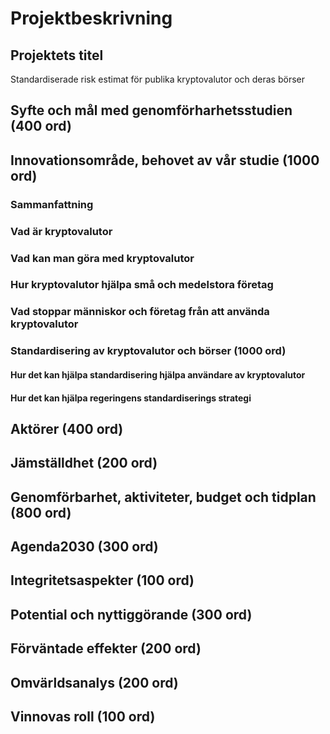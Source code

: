 # Projektbeskrivning

## Projektets titel
Standardiserade risk estimat för publika kryptovalutor och deras börser

## Syfte och mål med genomförharhetsstudien (400 ord)
<!---
Beskriv syfte och mål med projektet. Använd gärna SMARTa mål: Specifika, Mätbara, Accepterade (= erkänt betydelsefulla), Realistiska och Tidsatta.
Adressera specifikt, i relevanta fall under nedanstående rubriker, de utvärderingskriterier som anges i utlysningstexten.
Referera också gärna specifikt till regeringens (26 juli 2018) Standardiseringsstrategi https://www.regeringen.se/4a1dfb/contentassets/6cd7c3221c3448a683ddec2e2b3390e3/regeringens-standardiseringsstrategi.pdf där/om detta dokument ger ytterligare motiv för ert projektförslag.
-->

## Innovationsområde, behovet av vår studie (1000 ord)
<!---
Beskriv/avgränsa det innovationsområde ni valt som fokus för denna genomförbarhetsstudie. Specifikt hur små och medelstora företags utrymme och därmed innovationsförmåga är begränsad idag. Aktörsgrupp som inte ’kommer till sin rätt’ kan också utgöra konsumenter, patienter eller annan kategori/gruppering.
-->
### Sammanfattning
<!---
Av projektet som helhet
-->
### Vad är kryptovalutor
<!---
-fokus på kryptovalutor som global infrastruktur
-Ge exempel som visa på att kryptovalutor är en signifikant infrastruktur t.ex. handels volym, antal kryptovalutor, marknadsvärde, utvecklar aktivitet github, antal noder etc.
-->

### Vad kan man göra med kryptovalutor
<!---
- Vad kan man gör med kryptovalutor idag, ge exempel, särskilt från ett sme perspektiv.
- Vad kommer man kunna göra med kryptovalutor imorgon, särskilt från ett sme perspektiv.
- Vilka fördelar finns det med kryptovalutor, effektiva både i tid och kostnad. Ger tillgång till en global marknad.
-->
### Hur kryptovalutor hjälpa små och medelstora företag
<!---
- Hur en standardisering underlättar utvärderingen samt kommunikationen av de risker som användandet av kryptovalutor medför. Standardiserade riskestimat gör det möjligt även för små företag att genomför en ordentlig riskanalys
-->
### Vad stoppar människor och företag från att använda kryptovalutor
<!---
- Vad stoppar sme och investerare från att användakryptovalutor idag.
  - Beskriv de bariärer som finns och kom till slutatsen att en bättre överblick av markands samt operationella risker med ett användande av kryptovalutor och dess börser skulle kunna leda till att fler aktörer började använda dem.
-->
### Standardisering av kryptovalutor och börser (1000 ord)

#### Hur det kan hjälpa standardisering hjälpa användare av kryptovalutor

#### Hur det kan hjälpa regeringens standardiserings strategi

## Aktörer (400 ord)
<!---
Beskriv samtliga projektparters organisationer, åtagande hos projektets parter samt förmåga vad gäller genomförande av projektet. Vilket förhållande har parterna till varandra? Vem är behovsägare? Hur är gruppen som lösningen ska generera nytta för representerade i projektet?
-->
## Jämställdhet (200 ord)
<!---
Hur ser könsfördelningen ut i projektteamet, bland samverkansparter och i målgrupperna och hur fördelas resurser (anges procentuellt) mellan kvinnor och män? Hur kommer kvinnor respektive män ha möjlighet att påverka projektets genomförande, resultat och lösningar?
-->
## Genomförbarhet, aktiviteter, budget och tidplan (800 ord)
<!---
Beskriv tidplanen samt hur projektet ska organiseras och genomföras. Ange den totala budgeten för projektet samt hur mycket som söks i bidrag från Vinnova. Ange även eventuella andra finansiärer.
-->
## Agenda2030 (300 ord)
<!---
Beskriv kortfattat hur projektet avser beakta den vision om ett hållbarare samhälle som målas upp av de 17 målen inom Agenda2030. Specifika delmål som kan komma att främjas, samt hur ansatsen i möjligaste mån säkrar att ofokuserade mål inte påverkas i negativ riktning.
-->
## Integritetsaspekter (100 ord)
<!---
Vilka integritetsaspekter behöver beaktas i projektet och hur påverkas det av den nya dataskyddsförordningen (GDPR) som träder i kraft 25 maj 2018? Hur ska arbetet med integritetsfrågor utföras och av vem?
-->
## Potential och nyttiggörande (300 ord)
<!---
Beskriv vilken potential projektet har att leverera nytta inom ramen för vald projekttid. Vilken förankring har projektet i behovsägarens organisation. Beskriv skalbarheten och hur lösningen ska kommersialiseras, implementeras och spridas.
-->
## Förväntade effekter (200 ord)
<!---
Beskriv de förväntade effekterna om projektet lyckas. Genomförbarhetsstudierna ska inte, i sig, leverera mer än kunskap, men lägg ut texten kort kring en eller ett par hypoteser om det som i er slutrapport rubriceras Rekommendation.
-->
## Omvärldsanalys (200 ord)
<!---
I ett internationellt perspektiv, beskriv på vilket sätt er ansats är nyskapande och hur den skiljer sig från eventuella befintliga lösningar.
Utvärdering och spridning av resultat
Beskriv hur ni tänkt er sprida er analys, förutom att lämna in den till Vinnova.
-->
## Vinnovas roll (100 ord)
<!---
Beskriv vilken Vinnovas roll kommer att vara under genomförbarhetsstudie-projektets löptid, om mer än finansiär.
-->
